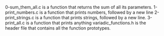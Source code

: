  0-sum_them_all.c is a function that returns the sum of all its parameters.
 1-print_numbers.c is a function that prints numbers, followed by a new line
 2-print_strings.c is a function that prints strings, followed by a new line.
 3-print_all.c is a function that prints anything
 variadic_functions.h is the header file that contains all the function prototypes.
